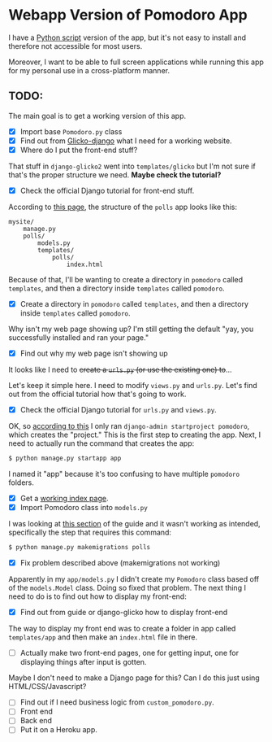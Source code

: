 # Webapp Version of Pomodoro App

I have a [Python script](https://github.com/bliutwo/pomodoro/) version of the app, but it's not easy to install and therefore not accessible for most users. 

Moreover, I want to be able to full screen applications while running this app for my personal use in a cross-platform manner.

## TODO:

The main goal is to get a working version of this app.

- [x] Import base `Pomodoro.py` class
- [x] Find out from [Glicko-django](https://github.com/bliutwo/django-glicko2) what I need for a working website.
- [x] Where do I put the front-end stuff?

That stuff in `django-glicko2` went into `templates/glicko` but I'm not sure if that's the proper structure we need. **Maybe check the tutorial?**

- [x] Check the official Django tutorial for front-end stuff.
      
According to [this page](https://docs.djangoproject.com/en/3.0/intro/reusable-apps/#reusability-matters), the structure of the `polls` app looks like this:

```
mysite/
    manage.py
    polls/
        models.py
        templates/
            polls/
                index.html 
```

Because of that, I'll be wanting to create a directory in `pomodoro` called `templates`, and then a directory inside `templates` called `pomodoro`.

- [x] Create a directory in `pomodoro` called `templates`, and then a directory inside `templates` called `pomodoro`.

Why isn't my web page showing up? I'm still getting the default "yay, you successfully installed and ran your page."

- [x] Find out why my web page isn't showing up

It looks like I need to ~~create a `urls.py` (or use the existing one) to~~...

Let's keep it simple here. I need to modify `views.py` and `urls.py`. Let's find out from the official tutorial how that's going to work.

- [x] Check the official Django tutorial for `urls.py` and `views.py`.

OK, so [according to this](https://docs.djangoproject.com/en/3.0/intro/tutorial01/#write-your-first-view) I only ran `django-admin startproject pomodoro`, which creates the "project." This is the first step to creating the app. Next, I need to actually run the command that creates the app:

```bash
$ python manage.py startapp app
```

I named it "app" because it's too confusing to have multiple `pomodoro` folders.

- [x] Get a [working index page](http://127.0.0.1:8001/app/).
- [x] Import Pomodoro class into `models.py`

I was looking at [this section](https://docs.djangoproject.com/en/3.0/intro/tutorial02/) of the guide and it wasn't working as intended, specifically the step that requires this command:

```bash
$ python manage.py makemigrations polls
```

- [x] Fix problem described above (makemigrations not working)

Apparently in my `app/models.py` I didn't create my `Pomodoro` class based off of the `models.Model` class. Doing so fixed that problem. The next thing I need to do is to find out how to display my front-end:

- [x] Find out from guide or django-glicko how to display front-end

The way to display my front end was to create a folder in app called `templates/app` and then make an `index.html` file in there.

- [ ] Actually make two front-end pages, one for getting input, one for displaying things after input is gotten.

Maybe I don't need to make a Django page for this? Can I do this just using HTML/CSS/Javascript?

- [ ] Find out if I need business logic from `custom_pomodoro.py`.
- [ ] Front end
- [ ] Back end
- [ ] Put it on a Heroku app.
